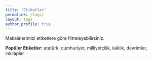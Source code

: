 ```yaml
---
title: "Etiketler"
permalink: /tags/
layout: tags
author_profile: true
---
```


Makalelerimizi etiketlere göre filtreleyebilirsiniz.

**Popüler Etiketler:** atatürk, cumhuriyet, milliyetçilik, laiklik, devrimler, inkılaplar
